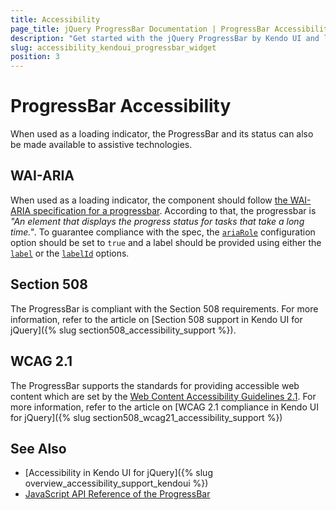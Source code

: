 ```yaml
---
title: Accessibility
page_title: jQuery ProgressBar Documentation | ProgressBar Accessibility
description: "Get started with the jQuery ProgressBar by Kendo UI and learn about its accessibility support for WAI-ARIA, Section 508, and WCAG 2.1."
slug: accessibility_kendoui_progressbar_widget
position: 3
---
```


# ProgressBar Accessibility

When used as a loading indicator, the ProgressBar and its status can also be made available to assistive technologies.

## WAI-ARIA

When used as a loading indicator, the component should follow [the WAI-ARIA specification for a progressbar](https://www.w3.org/TR/wai-aria/#progressbar). According to that, the progressbar is *"An element that displays the progress status for tasks that take a long time."*. To guarantee compliance with the spec, the [`ariaRole`](/api/javascript/ui/progressbar/configuration/ariaRole) configuration option should be set to `true` and a label should be provided using either the [`label`](/api/javascript/ui/progressbar/configuration/label) or the [`labelId`](/api/javascript/ui/progressbar/configuration/labelId) options.

## Section 508

The ProgressBar is compliant with the Section 508 requirements. For more information, refer to the article on [Section 508 support in Kendo UI for jQuery]({% slug section508_accessibility_support %}).

## WCAG 2.1

The ProgressBar supports the standards for providing accessible web content which are set by the [Web Content Accessibility Guidelines 2.1](https://www.w3.org/TR/WCAG/). For more information, refer to the article on [WCAG 2.1 compliance in Kendo UI for jQuery]({% slug section508_wcag21_accessibility_support %})

## See Also

* [Accessibility in Kendo UI for jQuery]({% slug overview_accessibility_support_kendoui %})
* [JavaScript API Reference of the ProgressBar](/api/javascript/ui/progressbar)
